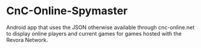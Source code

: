 # CnC-Online-Spymaster
Android app that uses the JSON otherwise available through cnc-online.net to display online players and current games for games hosted with the Revora Network.
